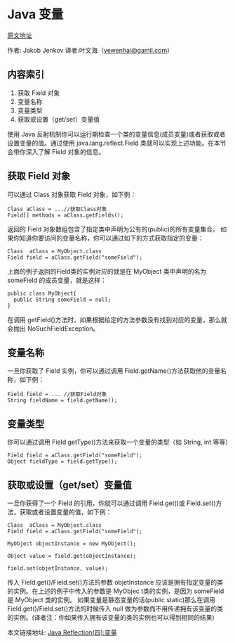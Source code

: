 # Java 变量

[原文地址](http://tutorials.jenkov.com/java-reflection/fields.html)   

作者: Jakob Jenkov 译者:叶文海（yewenhai@gamil.com）

## 内容索引

1. 获取 Field 对象
2. 变量名称
3. 变量类型
4. 获取或设置（get/set）变量值

使用 Java 反射机制你可以运行期检查一个类的变量信息(成员变量)或者获取或者设置变量的值。通过使用 java.lang.reflect.Field 类就可以实现上述功能。在本节会带你深入了解 Field 对象的信息。

## 获取 Field 对象

可以通过 Class 对象获取 Field 对象，如下例：

```
Class aClass = ...//获取Class对象
Field[] methods = aClass.getFields();
```

返回的 Field 对象数组包含了指定类中声明为公有的(public)的所有变量集合。
如果你知道你要访问的变量名称，你可以通过如下的方式获取指定的变量：

```
Class  aClass = MyObject.class
Field field = aClass.getField("someField");
```

上面的例子返回的Field类的实例对应的就是在 MyObject 类中声明的名为 someField 的成员变量，就是这样：

```
public class MyObject{
  public String someField = null;
}
```

在调用 getField()方法时，如果根据给定的方法参数没有找到对应的变量，那么就会抛出 NoSuchFieldException。


## 变量名称

一旦你获取了 Field 实例，你可以通过调用 Field.getName()方法获取他的变量名称，如下例：

```
Field field = ... //获取Field对象
String fieldName = field.getName();
```

## 变量类型

你可以通过调用 Field.getType()方法来获取一个变量的类型（如 String, int 等等）

```
Field field = aClass.getField("someField");
Object fieldType = field.getType();
```

## 获取或设置（get/set）变量值

一旦你获得了一个 Field 的引用，你就可以通过调用 Field.get()或 Field.set()方法，获取或者设置变量的值，如下例：

```
Class  aClass = MyObject.class
Field field = aClass.getField("someField");

MyObject objectInstance = new MyObject();

Object value = field.get(objectInstance);

field.set(objetInstance, value);
```


传入 Field.get()/Field.set()方法的参数 objetInstance 应该是拥有指定变量的类的实例。在上述的例子中传入的参数是 MyObjec t类的实例，是因为 someField 是 MyObject 类的实例。
如果变量是静态变量的话(public static)那么在调用 Field.get()/Field.set()方法的时候传入 null 做为参数而不用传递拥有该变量的类的实例。(译者注：你如果传入拥有该变量的类的实例也可以得到相同的结果)

本文链接地址: [Java Reflection(四):变量](http://ifeve.com/java-reflection-fields/)
